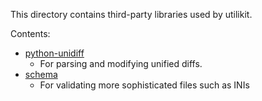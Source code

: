 This directory contains third-party libraries used by utilikit.

Contents:

* [python-unidiff](//github.com/matiasb/python-unidiff)
    * For parsing and modifying unified diffs.
* [schema](//github.com/keleshev/schema)
    * For validating more sophisticated files such as INIs
